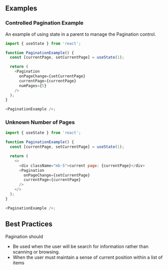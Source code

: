 ## Examples

### Controlled Pagination Example

An example of using state in a parent to manage the Pagination control.

```js
import { useState } from 'react';

function PaginationExample() {
  const [currentPage, setCurrentPage] = useState(1);

  return (
    <Pagination
      onPageChange={setCurrentPage}
      currentPage={currentPage}
      numPages={5}
    />
  );
}

<PaginationExample />;
```

### Unknown Number of Pages

```js
import { useState } from 'react';

function PaginationExample() {
  const [currentPage, setCurrentPage] = useState(1);

  return (
    <>
      <div className="mb-5">current page: {currentPage}</div>
      <Pagination
        onPageChange={setCurrentPage}
        currentPage={currentPage}
      />
    </>
  );
}

<PaginationExample />;
```

## Best Practices

Pagination should

- Be used when the user will be search for information rather than scanning or browsing.
- When the user must maintain a sense of current position within a list of items
